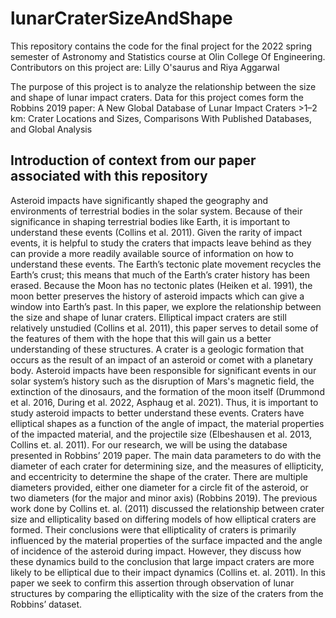 # lunarCraterSizeAndShape

This repository contains the code for the final project for the 2022 spring semester of Astronomy and Statistics course at Olin College Of Engineering.
Contributors on this project are: Lilly O'saurus and Riya Aggarwal

The purpose of this project is to analyze the relationship between the size and shape of lunar impact craters. Data for this project comes form the Robbins 2019 paper: A New Global Database of Lunar Impact Craters >1–2 km: Crater Locations and Sizes, Comparisons With Published Databases, and Global Analysis

## Introduction of context from our paper associated with this repository

Asteroid impacts have significantly shaped the geography and environments of terrestrial bodies in the solar system. Because of their significance in shaping terrestrial bodies like Earth, it is important to understand these events (Collins et al. 2011). Given the rarity of impact events, it is helpful to study the craters that impacts leave behind as they can provide a more readily available source of information on how to understand these events. The Earth’s tectonic plate movement recycles the Earth’s crust; this means that much of the Earth’s crater history has been erased. Because the Moon has no tectonic plates (Heiken et al. 1991), the moon better preserves the history of asteroid impacts which can give a window into Earth’s past. In this paper, we explore the relationship between the size and shape of lunar craters. Elliptical impact craters are still relatively unstudied (Collins et al. 2011), this paper serves to detail some of the features of them with the hope that this will gain us a better understanding of these structures. 
A crater is a geologic formation that occurs as the result of an impact of an asteroid or comet with a planetary body. Asteroid impacts have been responsible for significant events in our solar system’s history such as the disruption of Mars's magnetic field, the extinction of the dinosaurs, and the formation of the moon itself (Drummond et al. 2016, During et al. 2022, Asphaug et al. 2021). Thus, it is important to study asteroid impacts to better understand these events. Craters have elliptical shapes as a function of the angle of impact, the material properties of the impacted material, and the projectile size (Elbeshausen et al. 2013, Collins et. al. 2011). For our research, we will be using the database presented in Robbins’ 2019 paper. The main data parameters to do with the diameter of each crater for determining size, and the measures of ellipticity, and eccentricity to determine the shape of the crater. There are multiple diameters provided, either one diameter for a circle fit of the asteroid, or two diameters (for the major and minor axis) (Robbins 2019). 
The previous work done by Collins et. al. (2011) discussed the relationship between crater size and ellipticality based on differing models of how elliptical craters are formed. Their conclusions were that ellipticality of craters is primarily influenced by the material properties of the surface impacted and the angle of incidence of the asteroid during impact. However, they discuss how these dynamics build to the conclusion that large impact craters are more likely to be elliptical due to their impact dynamics (Collins et. al. 2011). In this paper we seek to confirm this assertion through observation of lunar structures by comparing the ellipticality with the size of the craters from the Robbins’ dataset.

